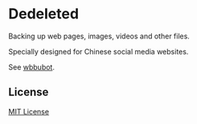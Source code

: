 # Dedeleted

Backing up web pages, images, videos and other files.

Specially designed for Chinese social media websites.

See [wbbubot](https://github.com/Zedekul/wbbubot).

## License

[MIT License](./LICENSE.md)

